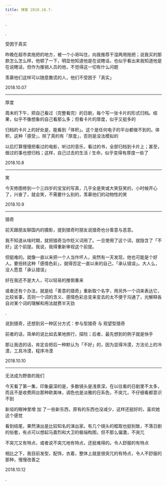 ```yaml
---
title: 博客 2018.10.7-
---
```


.

<!--more-->

.

受困于真实

昨晚在超市卖拖把的地方，被一个小哥叫住，向我推荐干湿两用拖把；说我买的那款怎么怎么样，他顿了一下，明显他知道他是在说瞎话，也似乎看出来我知道他是在说瞎话，但作为推销人员的他，不觉得这一切有什么问题

羡慕他们这样可以随意撒谎的人，他们不受困于「真实」

2018.10.07

---

厚度

周末的下午，把自己看过（完整看完）的日剧，每个写一张卡片的形式归档。结果，似乎不像想象的自己看那么多；但看卡片的厚度，似乎又挺多的

归档的卡片上的好处是，能看到「体积」。这个是任何电子的平台都做不到的。体积，这种「感受」，除了真的有「厚度」，否则是没法模拟的

以后打算慢慢把看过的电影，听过的音乐，看过的书，全部归档到卡片上；甚至，做过的事也想归档；这样，自己过去的生活 / 生命，似乎变得有厚度一些了

2018.10.8

---

笑

今天修图修到一个三四岁的宝宝的写真，几乎全是笑或大笑狂笑的，小时候开心了，兴奋了，就会笑，不需要什么别的，羡慕他们的动物性的笑

2018.10.9

---

猎奇

前天跟朋友聊国内的摄影，提到猎奇时朋友说猎奇也分善意与恶意。

我不知道从啥时期，就把猎奇当作贬义词用了。一旦使用了这个词，就隐含了「不好」这个前提。我说，我得重新审视这个前提。

但挺难的。就像一直以来把一个人当作坏人，突然有一天发现，他也可能是个好人。要扭转这种「感情色彩」，就得否定一直以来的自己，「承认错误」。大人么，没人愿意「承认错误」

好在我还不是大人，可以轻易的推倒重来

或者还有个办法，就是给「善意的猎奇」重新取个名字，用另外一个词来表达它，比较省事，否则一个词的含义、感情色彩总变来变去的太不便于沟通了，光解释各自对某个词的理解和用法就费半天劲

.

说到猎奇，还想到另一种区分方式：参与型猎奇 与 观望型猎奇

前者的话，简单的说比如去某地旅行，探险；后者，最先想到的例子就是快手

那让我选的话，肯定会把后一种默认为「不好」的，因为显得冷漠，方法论上的冷漠，工具冷漠，程序冷漠

2018.10.10

---

无法成为野兽的我们

今天看了第一集，印象最深的是，多数镜头是浅景深，在以往看的日剧里不太多， 而且不是收费网台那种欧美味，调色也是淡雅的日系色，不突兀，不仔细看都意识不到

新垣的眼神里增 加 了一些新东西，原有的东西也没减少，这样还挺好的，喜欢她这个感觉

看到结尾，果然演出是比较知名的演出家。有几个镜头的框取也挺别致，不落日剧的俗套，有点可以想起马嘉烈和大卫的极端构图，但不那么偏激，不突兀

不突兀又有特点，或者说不突兀地有特点，还挺难得的。令人舒服的有特点

相比之下，我目前发型，配饰，衣着，整体上就是很突兀的有特点，令人不舒服的那种，慢慢改善之

2018.10.12

.